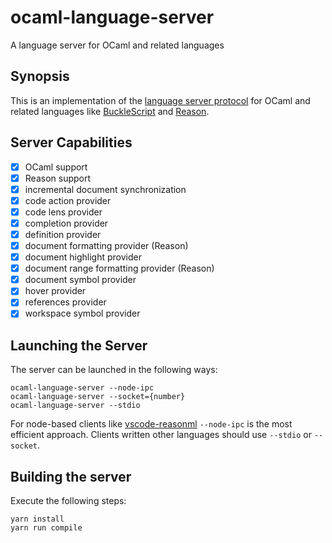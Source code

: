 # ocaml-language-server

A language server for OCaml and related languages

## Synopsis

This is an implementation of the [language server
protocol](https://github.com/Microsoft/language-server-protocol) for OCaml and
related languages like [BuckleScript](http://bloomberg.github.io/bucklescript)
and [Reason](https://facebook.github.io/reason).

## Server Capabilities

- [x] OCaml support
- [x] Reason support
- [x] incremental document synchronization
- [x] code action provider
- [x] code lens provider
- [x] completion provider
- [x] definition provider
- [x] document formatting provider (Reason)
- [x] document highlight provider
- [x] document range formatting provider (Reason)
- [x] document symbol provider
- [x] hover provider
- [x] references provider
- [x] workspace symbol provider

## Launching the Server

The server can be launched in the following ways:

```
ocaml-language-server --node-ipc
ocaml-language-server --socket={number}
ocaml-language-server --stdio
```

For node-based clients like
[vscode-reasonml](https://github.com/freebroccolo/vscode-reasonml) `--node-ipc`
is the most efficient approach. Clients written other languages should use
`--stdio` or `--socket`.

## Building the server

Execute the following steps:

```
yarn install
yarn run compile
```
